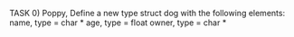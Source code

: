 TASK 0) Poppy, Define a new type struct dog with the following elements:
name, type = char * age, type = float owner, type = char *
